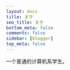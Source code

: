 ```yaml
---
layout: docs
title: 关于
seo_title: 关于
bottom_meta: false
comments: false
sidebar: [blogger]
top_meta: false
---
```


一个普通的计算机系学生。
